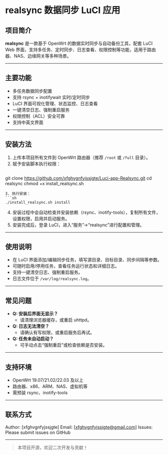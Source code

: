 # realsync 数据同步 LuCI 应用

## 项目简介

**realsync** 是一款基于 OpenWrt 的数据实时同步与自动备份工具，配套 LuCI Web 界面，支持多任务、定时同步、日志查看、权限控制等功能，适用于路由器、NAS、边缘网关等多种场景。

---

## 主要功能

- 多任务数据同步配置
- 支持 rsync + inotifywait 实时/定时同步
- LuCI 界面可视化管理、状态监控、日志查看
- 一键清空日志、强制重启服务
- 权限控制（ACL）安全可靠
- 支持中英文界面

---

## 安装方法

1. 上传本项目所有文件到 OpenWrt 路由器（推荐 `/root` 或 `/full` 目录）。
2. 赋予安装脚本执行权限：
   ```sh
 git clone https://github.com/xfghvgnfyjssjgte/Luci-app-Realsync.git
cd realsync
chmod +x install_realsync.sh
   ```
3. 执行安装：
   ```sh
   ./install_realsync.sh install
   ```
4. 安装过程中会自动检查并安装依赖（rsync、inotify-tools），复制所有文件，设置权限，启用并启动服务。
5. 安装完成后，登录 LuCI，进入“服务”->“realsync”进行配置和管理。

---

## 使用说明

- 在 LuCI 界面添加/编辑同步任务，填写源目录、目标目录、同步间隔等参数。
- 可随时启用/停用任务，查看任务运行状态和详细日志。
- 支持一键清空日志、强制重启服务。
- 日志文件位于 `/var/log/realsync.log`。

---

## 常见问题

- **Q: 安装后界面无显示？**
  - 请清理浏览器缓存，或重启 uhttpd。
- **Q: 日志无法清空？**
  - 请确认有写权限，或重启服务后再试。
- **Q: 任务未自动启动？**
  - 可手动点击“强制重启”或检查依赖是否安装。

---

## 支持环境

- OpenWrt 19.07/21.02/22.03 及以上
- 路由器、x86、ARM、NAS、虚拟机等
- 需预装 rsync、inotify-tools

---

## 联系方式

Author: [xfghvgnfyjssjgte]
Email: [xfghvgnfyjssjgte@gmail.com]
Issues: Please submit issues on GitHub

---

> 本项目开源，欢迎二次开发与贡献！ 
